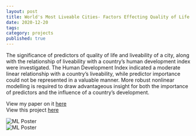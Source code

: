```yaml
---
layout: post
title: World's Most Liveable Cities- Factors Effecting Quality of Life
date: 2020-12-20
tags:
category: projects
published: true
---
```

The significance of predictors of quality of life and liveability of a city, along with the relationship of liveability with a country’s human development index were investigated. The Human Development Index indicated a moderate linear relationship with a country’s liveability, while predictor importance could not be represented in a valuable manner. More robust nonlinear modelling is required to draw advantageous insight for both the importance of predictors and the influence of a country’s development.

View my paper on it [here](https://github.com/ayliahfani/INM430-Principles-of-Data-Science/blob/main/coursework/PoDS%20Coursework%20-%20Ayliah%20Fani.pdf)
<br>
View this project [here](https://github.com/ayliahfani/INM430-Principles-of-Data-Science/blob/main/coursework/coursework.ipynb)
<br>


![ML Poster]({{site.url}}/assets/img/posts/violinplot.png)<br>
![ML Poster]({{site.url}}/assets/img/posts/HDI_liveability.png)
